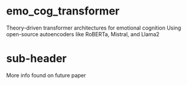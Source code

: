 # emo_cog_transformer
Theory-driven transformer architectures for emotional cognition
Using open-source autoencoders like RoBERTa, Mistral, and Llama2

# sub-header
More info found on future paper
